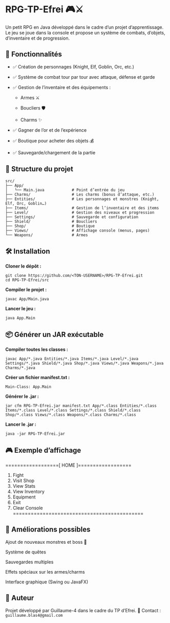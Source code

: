 # RPG-TP-Efrei 🎮⚔️

Un petit RPG en Java développé dans le cadre d’un projet d’apprentissage.
Le jeu se joue dans la console et propose un système de combats, d’objets, d’inventaire et de progression.


## 🚀 Fonctionnalités

  - ✅ Création de personnages (Knight, Elf, Goblin, Orc, etc.)

  - ✅ Système de combat tour par tour avec attaque, défense et garde

  - ✅ Gestion de l’inventaire et des équipements :

    - Armes ⚔️

    - Boucliers 🛡️

    - Charms ✨

  - ✅ Gagner de l’or et de l’expérience

  - ✅ Boutique pour acheter des objets 💰

  - ✅ Sauvegarde/chargement de la partie


## 📂 Structure du projet

```
src/
├── App/
│   └── Main.java            # Point d’entrée du jeu
├── Charms/                  # Les charms (bonus d’attaque, etc.)
├── Entities/                # Les personnages et monstres (Knight, Elf, Orc, Goblin…)
├── Items/                   # Gestion de l’inventaire et des items
├── Level/                   # Gestion des niveaux et progression
├── Settings/                # Sauvegarde et configuration
├── Shield/                  # Boucliers
├── Shop/                    # Boutique
├── Views/                   # Affichage console (menus, pages)
└── Weapons/                 # Armes
```


## 🛠️ Installation

**Cloner le dépôt :**

```
git clone https://github.com/<TON-USERNAME>/RPG-TP-Efrei.git
cd RPG-TP-Efrei/src
```


**Compiler le projet :**

```javac App/Main.java```


**Lancer le jeu :**

```java App.Main```


## 📦 Générer un JAR exécutable

**Compiler toutes les classes :**

```javac App/*.java Entities/*.java Items/*.java Level/*.java Settings/*.java Shield/*.java Shop/*.java Views/*.java Weapons/*.java Charms/*.java```


**Créer un fichier manifest.txt :**

```Main-Class: App.Main```


**Générer le .jar :**

```jar cfm RPG-TP-Efrei.jar manifest.txt App/*.class Entities/*.class Items/*.class Level/*.class Settings/*.class Shield/*.class Shop/*.class Views/*.class Weapons/*.class Charms/*.class```


**Lancer le .jar :**

```java -jar RPG-TP-Efrei.jar```


## 🎮 Exemple d’affichage
==================[ HOME ]==================
 1) Fight
 2) Visit Shop
 3) View Stats
 4) View Inventory
 5) Equipment
 6) Exit
 7) Clear Console
============================================


## 📌 Améliorations possibles

Ajout de nouveaux monstres et boss 👹

Système de quêtes

Sauvegardes multiples

Effets spéciaux sur les armes/charms

Interface graphique (Swing ou JavaFX)


## 👤 Auteur

Projet développé par Guillaume-4 dans le cadre du TP d’Efrei.
📧 Contact : ```guillaume.blas4@gmail.com```
